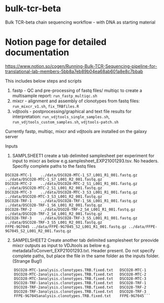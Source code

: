 # bulk-tcr-beta
Bulk TCR-beta chain sequencing workflow - with DNA as starting material

# Notion page for detailed documentation
https://www.notion.so/cogen/Running-Bulk-TCR-Sequencing-pipeline-for-translational-lab-members-5bb8a7eb89b04ea68ab601a8e8c7bbab

This includes below steps and scripts

1) fastp - QC and pre-processing of fastq files/ multiqc to create a multisample report: `run_fastp_multiqc.sh`
2) mixcr - alignment and assembly of clonotypes from fastq files: `run_mixcr_v1.sh`, `fix_TRBfiles.R`
3) vdjtools - postprocessing/graphical and text file results for interpretation: `run_vdjtools_single_samples.sh`, `run_vdjtools_custom_samples.sh`, `vdjtools-patch.sh`

Currently fastp, multiqc, mixcr and vdjtools are installed on the galaxy server

Inputs

1) SAMPLSHEET1
create a tab delimited samplesheet per experiment for input to mixcr as below e.g.samplesheet_EXP21001293.tsv. No headers. Specifiy complete paths to the fastq files
```
DSCO28-MTC-1    ../data/DSCO28-MTC-1_S7_L001_R1_001.fastq.gz    ../data/DSCO28-MTC-1_S7_L001_R2_001.fastq.gz
DSCO28-MTC-2    ../data/DSCO28-MTC-2_S1_L001_R1_001.fastq.gz    ../data/DSCO28-MTC-2_S1_L001_R2_001.fastq.gz
DSCO28-MTC-3    ../data/DSCO28-MTC-3_S3_L001_R1_001.fastq.gz    ../data/DSCO28-MTC-3_S3_L001_R2_001.fastq.gz
DSCO28-TRF-1    ../data/DSCO28-TRF-1_S6_L001_R1_001.fastq.gz    ../data/DSCO28-TRF-1_S6_L001_R2_001.fastq.gz
DSCO28-TRF-2    ../data/DSO28-TRF-2_S4_L001_R1_001.fastq.gz    ../data/DSCO28-TRF-2_S4_L001_R2_001.fastq.gz
DSCO28-TRF-3    ../data/DSCO28-TRF-3_S5_L001_R1_001.fastq.gz    ../data/DSCO28-TRF-3_S5_L001_R2_001.fastq.gz
FFPE-9G7045 ../data/FFPE-9G7045_S2_L001_R1_001.fastq.gz ../data/FFPE-9G7045_S2_L001_R2_001.fastq.gz
```
2) SAMPELSHEET2
Create another tab delimited samplesheet for preovide mixcr outputs as input to VDJtools as below e.g. metadataToConvert_EXP21001293.txt. Header present. Do not specify complete paths, but place the file in the same folder as the inputs folder. (Strange Bug!) 	
```file_name	sample_id
	DSCO28-MTC-1analysis.clonotypes.TRB.fixed.txt	DSCO28-MTC-1
	DSCO28-MTC-2analysis.clonotypes.TRB.fixed.txt	DSCO28-MTC-2
	DSCO28-MTC-3analysis.clonotypes.TRB.fixed.txt	DSCO28-MTC-3
	DSCO28-TRF-1analysis.clonotypes.TRB.fixed.txt	DSCO28-TRF-1
	DSCO28-TRF-2analysis.clonotypes.TRB.fixed.txt	DSCO28-TRF-2
	DSCO28-TRF-3analysis.clonotypes.TRB.fixed.txt	DSCO28-TRF-3
	FFPE-9G7045analysis.clonotypes.TRB.fixed.txt	FFPE-9G7045```
